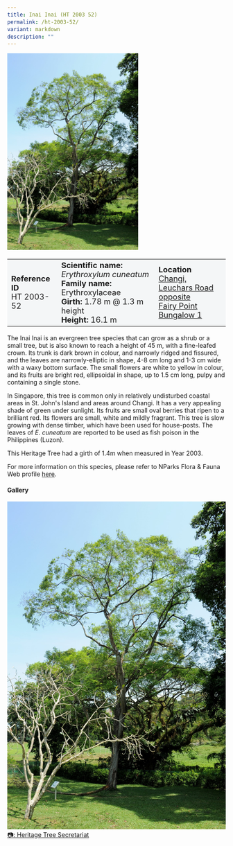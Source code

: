 ```yaml
---
title: Inai Inai (HT 2003 52)
permalink: /ht-2003-52/
variant: markdown
description: ""
---
```

<div class="isomer-image-wrapper">
<img style="width: 60%" src="/images/Heritage_trees_photos/eryxcun_ht2003-52_habit.jpg">
</div><table style="minWidth: 100px; font-size: 18px; background: #F4F6F7">
<tbody><tr>
<td rowspan="1" colspan="1">
<strong>Reference ID</strong>
<br>HT 2003-52
</td>
<td rowspan="1" colspan="1">
	<strong>Scientific name:</strong> <em>Erythroxylum cuneatum</em>
<br><strong>Family name: </strong>Erythroxylaceae
<br><strong>Girth: </strong>1.78 m @ 1.3 m height
<br><strong>Height: </strong>16.1 m
</td>
<td rowspan="1" colspan="1">
<strong>Location</strong><a href="https://www.onemap.gov.sg/?lat=1.2772500000001614&amp;lng=103.84212000000359">
 <br>Changi, Leuchars Road opposite<br>Fairy Point Bungalow 1</a>
</td>
</tr>
</tbody>
</table>
<p>The Inai Inai is an evergreen tree species that can grow as a shrub or a small tree, but is also known to reach a height of 45 m, with a fine-leafed crown. Its trunk is dark brown in colour, and narrowly ridged and fissured, and the leaves are narrowly-elliptic in shape, 4-8 cm long and 1-3 cm wide with a waxy bottom surface. The small flowers are white to yellow in colour, and its fruits are bright red, ellipsoidal in shape, up to 1.5 cm long, pulpy and containing a single stone.</p>
  
<p>In Singapore, this tree is common only in relatively undisturbed coastal areas in St. John's Island and areas around Changi. It has a very appealing shade of green under sunlight. Its fruits are small oval berries that ripen to a brilliant red. Its flowers are small, white and mildly fragrant. This tree is slow growing with dense timber, which have been used for house-posts. The leaves of <em>E. cuneatum</em> are reported to be used as fish poison in the Philippines (Luzon).</p>

<p>This Heritage Tree had a girth of 1.4m when measured in Year 2003.</p>

<p>For more information on this species, please refer to NParks Flora &amp; Fauna Web profile <a href="https://www.nparks.gov.sg/florafaunaweb/flora/2/8/2883">here</a>.</p>

<h4><b>Gallery</b></h4>
<div class="isomer-card-grid">
<a href="/images/Heritage_trees_photos/eryxcun_ht2003-52_habit.jpg" class="isomer-card">
<div class="isomer-card-image">
<div class="isomer-image-wrapper"><img src="/images/Heritage_trees_photos/eryxcun_ht2003-52_habit.jpg"></div></div>
<div class="isomer-card-body"><div class="isomer-card-description">📷: Heritage Tree Secretariat</div></div></a><p></p></div>